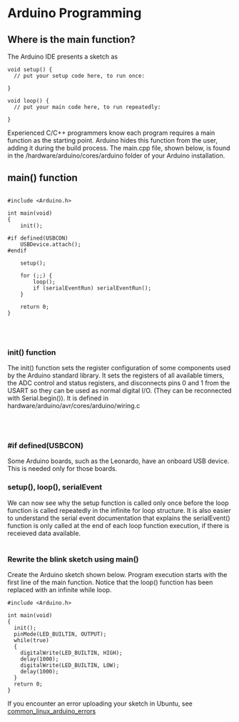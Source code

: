 # Arduino Programming

## Where is the main function?

The Arduino IDE presents a sketch as

```
void setup() {
  // put your setup code here, to run once:

}

void loop() {
  // put your main code here, to run repeatedly:

}
```

Experienced C/C++ programmers know each program requires a main function as the starting point. Arduino hides this function from the user, adding it during the build process. The main.cpp file, shown below, is found in the /hardware/arduino/cores/arduino folder of your Arduino installation. 


## main() function

```

#include <Arduino.h>

int main(void)
{
    init();

#if defined(USBCON)
    USBDevice.attach();
#endif
   
    setup();
   
    for (;;) {
        loop();
        if (serialEventRun) serialEventRun();
    }
       
    return 0;
}
```

<br><br>

### init() function

The init() function sets the register configuration of some components used by the Arduino standard library. It sets the registers of all available timers, the ADC control and status registers, and disconnects pins 0 and 1 from the USART so they can be used as normal digital I/O. (They can be reconnected with Serial.begin()). It is defined in hardware/arduino/avr/cores/arduino/wiring.c

<br><br>

### #if defined(USBCON)

Some Arduino boards, such as the Leonardo, have an onboard USB device. This is needed only for those boards.

### setup(), loop(), serialEvent

We can now see why the setup function is called only once before the loop function is called repeatedly in the infinite for loop structure. It is also easier to understand the serial event documentation that explains the serialEvent() function is only called at the end of each loop function execution, if there is receieved data available.
<br><br>

### Rewrite the blink sketch using main()

Create the Arduino sketch shown below. Program execution starts with the first line of the main function. Notice that the loop() function has been replaced with an infinite while loop.

```
#include <Arduino.h>

int main(void)
{
  init();
  pinMode(LED_BUILTIN, OUTPUT);
  while(true)
  {
    digitalWrite(LED_BUILTIN, HIGH);
    delay(1000);
    digitalWrite(LED_BUILTIN, LOW);
    delay(1000);
  }
  return 0;
}
```

If you encounter an error uploading your sketch in Ubuntu, see [common_linux_arduino_errors](common_linux_arduino_errors.md)
